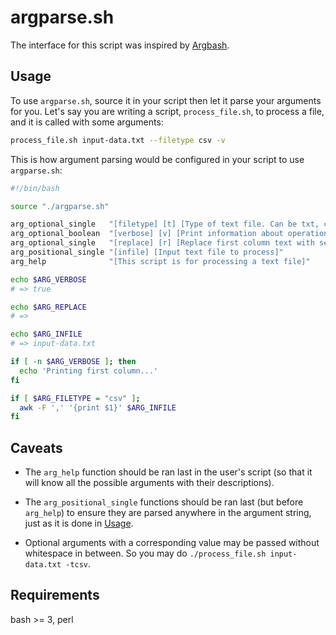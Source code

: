 # argparse.sh

The interface for this script was inspired by [Argbash](https://argbash.io/).

## Usage

To use `argparse.sh`, source it in your script then let it parse your arguments for you.
Let's say you are writing a script, `process_file.sh`, to process a file, and it is called
with some arguments:

```bash
process_file.sh input-data.txt --filetype csv -v
```

This is how argument parsing would be configured in your script to use `argparse.sh`:

```bash
#!/bin/bash

source "./argparse.sh"

arg_optional_single   "[filetype] [t] [Type of text file. Can be txt, csv or tsv]"
arg_optional_boolean  "[verbose] [v] [Print information about operations being performed]"
arg_optional_single   "[replace] [r] [Replace first column text with second column text]"
arg_positional_single "[infile] [Input text file to process]"
arg_help              "[This script is for processing a text file]"

echo $ARG_VERBOSE
# => true

echo $ARG_REPLACE
# =>

echo $ARG_INFILE
# => input-data.txt

if [ -n $ARG_VERBOSE ]; then
  echo 'Printing first column...'
fi

if [ $ARG_FILETYPE = "csv" ];
  awk -F ',' '{print $1}' $ARG_INFILE
fi
```

## Caveats

* The `arg_help` function should be ran last in the user's script (so that it will know all the
  possible arguments with their descriptions).

* The `arg_positional_single` functions should be ran last (but before `arg_help`) to ensure they are
  parsed anywhere in the argument string, just as it is done in [Usage](#usage).

* Optional arguments with a corresponding value may be passed without whitespace in between. So you
  may do `./process_file.sh input-data.txt -tcsv`.

## Requirements

bash >= 3, perl

